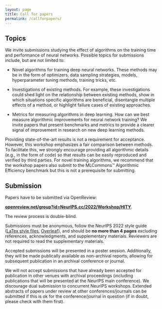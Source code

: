 ```yaml
---
layout: page
title: Call for papers
permalink: /callforpapers/
---
```


## Topics

We invite submissions studying the effect of algorithms on the training time and performance of neural networks. Possible topics for submissions include, but are not limited to:

- Novel algorithms for training deep neural networks. These methods may be in the form of optimizers, data sampling strategies, models, hyperparameter tuning methods, training tricks, etc.

- Investigations of existing methods. For example, these investigations could shed light on the relationship between existing methods, show in which situations specific algorithms are beneficial, disentangle multiple effects of a method, or highlight failure cases of existing approaches.

- Metrics for measuring algorithms in deep learning. How can we best measure algorithmic improvements for neural network training? We invite papers that present benchmarks and metrics to provide a clearer signal of improvement in research on new deep learning methods.  

Providing state-of-the-art results is not a requirement for acceptance. However, this workshop emphasizes a fair comparison between methods. To facilitate this, we strongly encourage providing all algorithmic details (e.g., in the form of code) so that results can be easily reproduced and verified by third parties. For novel training algorithms, we recommend that the workshop papers also submit to the MLCommons™ Algorithmic Efficiency benchmark but this is not a prerequisite for submitting.

## Submission

Papers have to be submitted via OpenReview:

[**openreview.net/group?id=NeurIPS.cc/2022/Workshop/HITY**](https://openreview.net/group?id=NeurIPS.cc/2022/Workshop/HITY).

The review process is double-blind.  

Submissions must be anonymous, follow the NeurIPS 2022 style guide ([LaTex style files](https://neurips.cc/Conferences/2022/PaperInformation/StyleFiles), [Overleaf](https://www.overleaf.com/latex/templates/neurips-2022/kxymzbjpwsqx)), and should be **no more than 4 pages** excluding references, acknowledgments, and supplementary materials. Reviewers are not required to read the supplementary materials.

Accepted submissions will be presented in a poster session. Additionally, they will be made publically available as non-archival reports, allowing for subsequent publication in an archival conference or journal.

We will not accept submissions that have already been accepted for publication in other venues with archival proceedings (including publications that will be presented at the NeurIPS main conference). We discourage dual submission to concurrent NeurIPS workshops. Extended abstracts of papers under review at other conferences/journals can be submitted if this is ok for the conference/journal in question (if in doubt, please check with them first).

